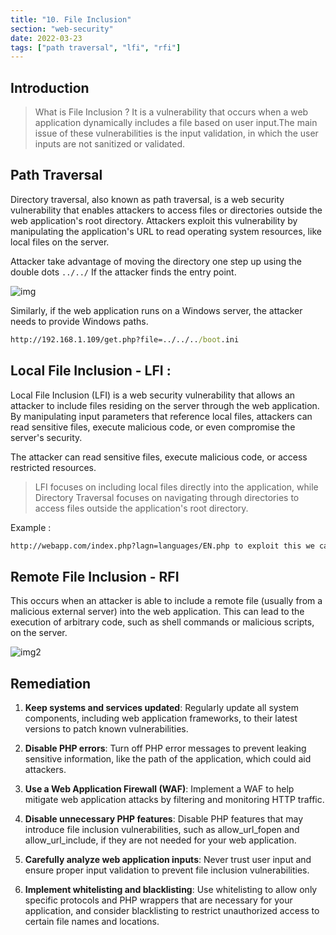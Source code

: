 ```yaml
---
title: "10. File Inclusion"
section: "web-security"
date: 2022-03-23
tags: ["path traversal", "lfi", "rfi"]
---
```


## Introduction

> What is File Inclusion ?
> It is a vulnerability that occurs when a web application dynamically includes a file based on user input.The main issue of these vulnerabilities is the input validation, in which the user inputs are not sanitized or validated.

## Path Traversal

Directory traversal, also known as path traversal, is a web security vulnerability that enables attackers to access files or directories outside the web application's root directory. Attackers exploit this vulnerability by manipulating the application's URL to read operating system resources, like local files on the server.

Attacker take advantage of moving the directory one step up using the double dots `../../` If the attacker finds the entry point.

![img](https://miro.medium.com/v2/resize:fit:700/0*VJ-9i6NwCU_s-35l.png)

Similarly, if the web application runs on a Windows server, the attacker needs to provide Windows paths. 

```cmd
http://192.168.1.109/get.php?file=../../../boot.ini
```

## Local File Inclusion - LFI :

Local File Inclusion (LFI) is a web security vulnerability that allows an attacker to include files residing on the server through the web application. By manipulating input parameters that reference local files, attackers can read sensitive files, execute malicious code, or even compromise the server's security.

The attacker can read sensitive files, execute malicious code, or access restricted resources.

> LFI focuses on including local files directly into the application, while Directory Traversal focuses on navigating through directories to access files outside the application's root directory.

Example :

```bash
http://webapp.com/index.php?lagn=languages/EN.php to exploit this we can craft payload like : ?lang=languages/../../../../etc/passwd
```

## Remote File Inclusion - RFI

This occurs when an attacker is able to include a remote file (usually from a malicious external server) into the web application. This can lead to the execution of arbitrary code, such as shell commands or malicious scripts, on the server.

![img2](https://miro.medium.com/v2/resize:fit:700/0*a1ZP3HwFLLZaSt8e.png)

## Remediation

1. **Keep systems and services updated**: Regularly update all system components, including web application frameworks, to their latest versions to patch known vulnerabilities.
    
2. **Disable PHP errors**: Turn off PHP error messages to prevent leaking sensitive information, like the path of the application, which could aid attackers.
    
3. **Use a Web Application Firewall (WAF)**: Implement a WAF to help mitigate web application attacks by filtering and monitoring HTTP traffic.
    
4. **Disable unnecessary PHP features**: Disable PHP features that may introduce file inclusion vulnerabilities, such as allow_url_fopen and allow_url_include, if they are not needed for your web application.
    
5. **Carefully analyze web application inputs**: Never trust user input and ensure proper input validation to prevent file inclusion vulnerabilities.
    
6. **Implement whitelisting and blacklisting**: Use whitelisting to allow only specific protocols and PHP wrappers that are necessary for your application, and consider blacklisting to restrict unauthorized access to certain file names and locations.

